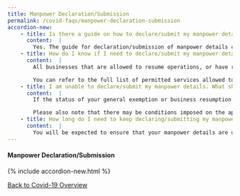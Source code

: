 ```yaml
---
title: Manpower Declaration/Submission
permalink: /covid-faqs/manpower-declaration-submission
accordion-new:
    - title: Is there a guide on how to declare/submit my manpower details?
      content:  |        
        Yes. The guide for declaration/submission of manpower details can be found <a href="https://file.go.gov.sg/essentialmanpowerguide25sep.pdf" target="_blank">here</a>.
    - title: How do I know if I need to declare/submit my manpower details?
      content:  |            
        All businesses that are allowed to resume operations, or have received an approval for their General Exemption application, are required to do so.

        You can refer to the full list of permitted services allowed to resume operations <a href="images/covid/Permittedserviceslist2.pdf" target="_blank">here</a>.
    - title: I am unable to declare/submit my manpower details. What should I do?
      content:  |
        If the status of your general exemption or business resumption is not reflected as “approved” or “permitted”, you will be unable to declare your manpower details. If you require assistance, please write to MTI at <a href = "mailto: covid_gobusiness@mti.gov.sg">covid_gobusiness@mti.gov.sg</a>.

        Please also note that there may be conditions imposed on the approval of your general exemption. These conditions will be indicated in your official email notification of approval. Alternatively, you may also login <a href="https://www.gobusiness.gov.sg/exemptions" target="_blank">here</a> to check your exemption application for any conditions to your approval.  
    - title: How long do I need to keep declaring/submitting my manpower details? Do I need to update this information on a daily basis whenever there are changes to my manpower count?
      content:  |
        You will be expected to ensure that your manpower details are updated for the entire duration of the phased resumption of businesses. Any significant changes to the manpower count or manpower details which you had declared/submitted earlier should be updated as soon as possible.      
---
```


#### Manpower Declaration/Submission
{% include accordion-new.html %}

[Back to Covid-19 Overview](/covid/)
